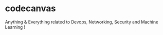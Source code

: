 # codecanvas
Anything &amp; Everything related to Devops, Networking, Security and Machine Learning ! 
